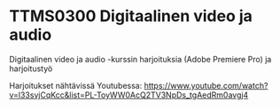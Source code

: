 # TTMS0300 Digitaalinen video ja audio

Digitaalinen video ja audio -kurssin harjoituksia (Adobe Premiere Pro) ja harjoitustyö

Harjoitukset nähtävissä Youtubessa: https://www.youtube.com/watch?v=l33svjCqKcc&list=PL-ToyWW0AcQ2TV3NpDs_tgAedRm0avgj4
